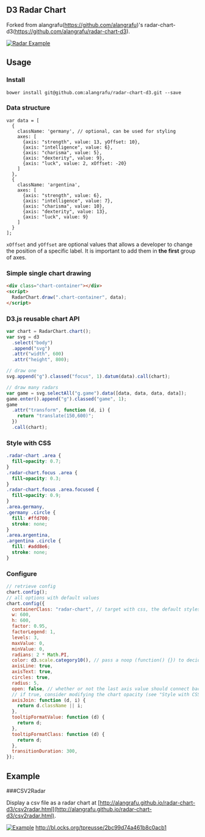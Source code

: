 ## D3 Radar Chart

Forked from alangrafu(https://github.com/alangrafu)'s radar-chart-d3(https://github.com/alangrafu/radar-chart-d3).

[![Radar Example](http://bl.ocks.org/tpreusse/raw/2bc99d74a461b8c0acb1/thumbnail.png)](http://bl.ocks.org/tpreusse/2bc99d74a461b8c0acb1)

## Usage

### Install

`bower install git@github.com:alangrafu/radar-chart-d3.git --save`

### Data structure

```
var data = [
  {
    className: 'germany', // optional, can be used for styling
    axes: [
      {axis: "strength", value: 13, yOffset: 10},
      {axis: "intelligence", value: 6},
      {axis: "charisma", value: 5},
      {axis: "dexterity", value: 9},
      {axis: "luck", value: 2, xOffset: -20}
    ]
  },
  {
    className: 'argentina',
    axes: [
      {axis: "strength", value: 6},
      {axis: "intelligence", value: 7},
      {axis: "charisma", value: 10},
      {axis: "dexterity", value: 13},
      {axis: "luck", value: 9}
    ]
  }
];
```

`xOffset` and `yOffset` are optional values that allows a developer to change the position of a specific label. It is important to add them in **the first** group of axes.

### Simple single chart drawing

```html
<div class="chart-container"></div>
<script>
  RadarChart.draw(".chart-container", data);
</script>
```

### D3.js reusable chart API

```javascript
var chart = RadarChart.chart();
var svg = d3
  .select("body")
  .append("svg")
  .attr("width", 600)
  .attr("height", 800);

// draw one
svg.append("g").classed("focus", 1).datum(data).call(chart);

// draw many radars
var game = svg.selectAll("g.game").data([data, data, data, data]);
game.enter().append("g").classed("game", 1);
game
  .attr("transform", function (d, i) {
    return "translate(150,600)";
  })
  .call(chart);
```

### Style with CSS

```css
.radar-chart .area {
  fill-opacity: 0.7;
}
.radar-chart.focus .area {
  fill-opacity: 0.3;
}
.radar-chart.focus .area.focused {
  fill-opacity: 0.9;
}
.area.germany,
.germany .circle {
  fill: #ffd700;
  stroke: none;
}
.area.argentina,
.argentina .circle {
  fill: #add8e6;
  stroke: none;
}
```

### Configure

```javascript
// retrieve config
chart.config();
// all options with default values
chart.config({
  containerClass: "radar-chart", // target with css, the default stylesheet targets .radar-chart
  w: 600,
  h: 600,
  factor: 0.95,
  factorLegend: 1,
  levels: 3,
  maxValue: 0,
  minValue: 0,
  radians: 2 * Math.PI,
  color: d3.scale.category10(), // pass a noop (function() {}) to decide color via css
  axisLine: true,
  axisText: true,
  circles: true,
  radius: 5,
  open: false, // whether or not the last axis value should connect back to the first axis value
  // if true, consider modifying the chart opacity (see "Style with CSS" section above)
  axisJoin: function (d, i) {
    return d.className || i;
  },
  tooltipFormatValue: function (d) {
    return d;
  },
  tooltipFormatClass: function (d) {
    return d;
  },
  transitionDuration: 300,
});
```

## Example

###CSV2Radar

Display a csv file as a radar chart at [http://alangrafu.github.io/radar-chart-d3/csv2radar.html](http://alangrafu.github.io/radar-chart-d3/csv2radar.html).

[![Example](https://rawgit.com/tpreusse/radar-chart-d3/master/example/demo.svg)](http://bl.ocks.org/tpreusse/2bc99d74a461b8c0acb1)
http://bl.ocks.org/tpreusse/2bc99d74a461b8c0acb1
